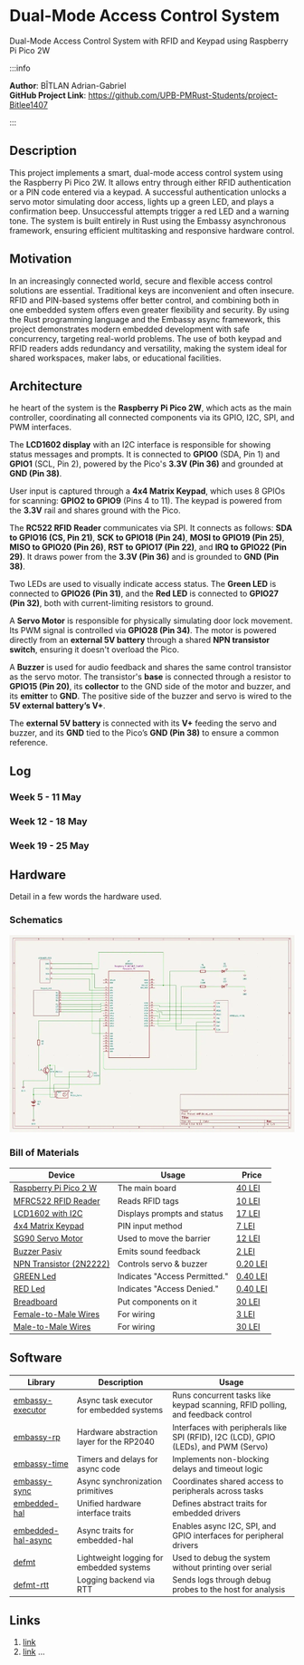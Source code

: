# Dual-Mode Access Control System

Dual-Mode Access Control System with RFID and Keypad using Raspberry Pi Pico 2W

:::info 

**Author**: BÎTLAN Adrian-Gabriel \
**GitHub Project Link**:  https://github.com/UPB-PMRust-Students/project-Bitlee1407

:::

## Description

This project implements a smart, dual-mode access control system using the Raspberry Pi Pico 2W. It allows entry through either RFID authentication or a PIN code entered via a keypad. A successful authentication unlocks a servo motor simulating door access, lights up a green LED, and plays a confirmation beep. Unsuccessful attempts trigger a red LED and a warning tone. The system is built entirely in Rust using the Embassy asynchronous framework, ensuring efficient multitasking and responsive hardware control.

## Motivation

In an increasingly connected world, secure and flexible access control solutions are essential. Traditional keys are inconvenient and often insecure. RFID and PIN-based systems offer better control, and combining both in one embedded system offers even greater flexibility and security. By using the Rust programming language and the Embassy async framework, this project demonstrates modern embedded development with safe concurrency, targeting real-world problems. The use of both keypad and RFID readers adds redundancy and versatility, making the system ideal for shared workspaces, maker labs, or educational facilities.


## Architecture 

he heart of the system is the **Raspberry Pi Pico 2W**, which acts as the main controller, coordinating all connected components via its GPIO, I2C, SPI, and PWM interfaces.

The **LCD1602 display** with an I2C interface is responsible for showing status messages and prompts. It is connected to **GPIO0** (SDA, Pin 1) and **GPIO1** (SCL, Pin 2), powered by the Pico's **3.3V (Pin 36)** and grounded at **GND (Pin 38)**.

User input is captured through a **4x4 Matrix Keypad**, which uses 8 GPIOs for scanning: **GPIO2 to GPIO9** (Pins 4 to 11). The keypad is powered from the **3.3V** rail and shares ground with the Pico.

The **RC522 RFID Reader** communicates via SPI. It connects as follows: **SDA to GPIO16 (CS, Pin 21)**, **SCK to GPIO18 (Pin 24)**, **MOSI to GPIO19 (Pin 25)**, **MISO to GPIO20 (Pin 26)**, **RST to GPIO17 (Pin 22)**, and **IRQ to GPIO22 (Pin 29)**. It draws power from the **3.3V (Pin 36)** and is grounded to **GND (Pin 38)**.

Two LEDs are used to visually indicate access status. The **Green LED** is connected to **GPIO26 (Pin 31)**, and the **Red LED** is connected to **GPIO27 (Pin 32)**, both with current-limiting resistors to ground.

A **Servo Motor** is responsible for physically simulating door lock movement. Its PWM signal is controlled via **GPIO28 (Pin 34)**. The motor is powered directly from an **external 5V battery** through a shared **NPN transistor switch**, ensuring it doesn't overload the Pico.

A **Buzzer** is used for audio feedback and shares the same control transistor as the servo motor. The transistor's **base** is connected through a resistor to **GPIO15 (Pin 20)**, its **collector** to the GND side of the motor and buzzer, and its **emitter** to **GND**. The positive side of the buzzer and servo is wired to the **5V external battery’s V+**.

The **external 5V battery** is connected with its **V+** feeding the servo and buzzer, and its **GND** tied to the Pico’s **GND (Pin 38)** to ensure a common reference.

## Log

<!-- write your progress here every week -->

### Week 5 - 11 May

### Week 12 - 18 May

### Week 19 - 25 May

## Hardware

Detail in a few words the hardware used.

### Schematics

![KiCadScheme](./KiCad_Scheme.webp)

### Bill of Materials

<!-- Fill out this table with all the hardware components that you might need.

The format is 
```
| [Device](link://to/device) | This is used ... | [price](link://to/store) |

```

-->

| Device | Usage | Price |
|--------|--------|-------|
| [Raspberry Pi Pico 2 W](https://www.raspberrypi.com/documentation/microcontrollers/pico-series.html#pico-2-family) | The main board | [40 LEI](https://www.optimusdigital.ro/ro/placi-raspberry-pi/13327-raspberry-pi-pico-2-w.html) |
| [MFRC522 RFID Reader](https://www.handsontec.com/dataspecs/RC522.pdf) | Reads RFID tags | [10 LEI](https://www.optimusdigital.ro/ro/wireless-rfid/67-modul-cititor-rfid-mfrc522.html?search_query=Modul+RFID+RC522+%28similar+cu+MFRC522%29&results=1) |
| [LCD1602 with I2C](https://www.handsontec.com/dataspecs/module/I2C_1602_LCD.pdf) | Displays prompts and status | [17 LEI](https://www.optimusdigital.ro/ro/optoelectronice-lcd-uri/2894-lcd-cu-interfata-i2c-si-backlight-albastru.html?search_query=0104110000003584&results=1) |
| [4x4 Matrix Keypad](https://cdn.sparkfun.com/assets/f/f/a/5/0/DS-16038.pdf) | PIN input method | [7 LEI](https://www.optimusdigital.ro/ro/senzori-senzori-de-atingere/470-tastatura-matriceala-4x4-cu-conector-pin-de-tip-mama.html?search_query=0104110000002747&results=1) |
| [SG90 Servo Motor](http://www.ee.ic.ac.uk/pcheung/teaching/DE1_EE/stores/sg90_datasheet.pdf) | Used to move the barrier | [12 LEI](https://www.optimusdigital.ro/ro/motoare-servomotoare/2261-micro-servo-motor-sg90-180.html) |
| [Buzzer Pasiv](https://www.handsontec.com/dataspecs/module/passive%20buzzer.pdf) | Emits sound feedback | [2 LEI](https://www.optimusdigital.ro/ro/audio-buzzere/634-buzzer-pasiv-de-5-v.html?search_query=0104210000007343&results=1) |
| [NPN Transistor (2N2222)](https://datasheet4u.com/pdf-down/2/N/2/2N2222-SEMTECH.pdf) | Controls servo & buzzer | [0.20 LEI](https://www.optimusdigital.ro/ro/componente-electronice-tranzistoare/935-tranzistor-s9013-npn-50-pcs-set.html?search_query=Tranzistor+NPN+2n2222+TO-92&results=9) |
| [GREEN Led](https://www.farnell.com/datasheets/1498852.pdf) | Indicates "Access Permitted." | [0.40 LEI](https://www.optimusdigital.ro/en/leds/38-5-mm-green-led-with-difused-lens.html?search_query=led&results=2049) |
| [RED Led](https://www.farnell.com/datasheets/1498852.pdf) | Indicates "Access Denied." | [0.40 LEI](https://www.optimusdigital.ro/en/leds/29-5-mm-red-led-with-difused-lens.html?search_query=led&results=2179)    |
| [Breadboard](https://www.optimusdigital.ro/ro/prototipare-breadboard-uri/8-breadboard-830-points.html) | Put components on it | [30 LEI](https://www.optimusdigital.ro/ro/prototipare-breadboard-uri/8-breadboard-830-points.html) |
| [Female-to-Male Wires](https://www.optimusdigital.ro/ro/fire-fire-mufate/650-fire-colorate-mama-tata-10p.html?search_query=0104210000003871&results=1) | For wiring | [3 LEI](https://www.optimusdigital.ro/ro/fire-fire-mufate/650-fire-colorate-mama-tata-10p.html?search_query=0104210000003871&results=1) |
| [Male-to-Male Wires](https://www.optimusdigital.ro/ro/fire-fire-mufate/885-set-fire-tata-tata-10p-10-cm.html?search_query=0104210000009040&results=1) | For wiring | [30 LEI](https://www.optimusdigital.ro/ro/fire-fire-mufate/885-set-fire-tata-tata-10p-10-cm.html?search_query=0104210000009040&results=1) |

## Software

| Library | Description | Usage |
|---------|-------------|-------|
| [embassy-executor](https://docs.embassy.dev/embassy-executor/git/cortex-m/index.html) | Async task executor for embedded systems | Runs concurrent tasks like keypad scanning, RFID polling, and feedback control |
| [embassy-rp](https://docs.embassy.dev/embassy-rp/git/rp235xb/index.html) | Hardware abstraction layer for the RP2040 | Interfaces with peripherals like SPI (RFID), I2C (LCD), GPIO (LEDs), and PWM (Servo) |
| [embassy-time](https://docs.embassy.dev/embassy-time/git/default/index.html) | Timers and delays for async code | Implements non-blocking delays and timeout logic |
| [embassy-sync](https://docs.embassy.dev/embassy-sync/git/default/index.html) | Async synchronization primitives | Coordinates shared access to peripherals across tasks |
| [embedded-hal](https://docs.rs/embedded-hal/latest/embedded_hal/) | Unified hardware interface traits | Defines abstract traits for embedded drivers |
| [embedded-hal-async](https://docs.rs/embedded-hal-async/latest/embedded_hal_async/) | Async traits for embedded-hal | Enables async I2C, SPI, and GPIO interfaces for peripheral drivers |
| [defmt](https://docs.rs/defmt/latest/defmt/) | Lightweight logging for embedded systems | Used to debug the system without printing over serial |
| [defmt-rtt](https://docs.rs/defmt-rtt/latest/defmt_rtt/) | Logging backend via RTT | 	Sends logs through debug probes to the host for analysis |

## Links

<!-- Add a few links that inspired you and that you think you will use for your project -->

1. [link](https://example.com)
2. [link](https://example3.com)
...
